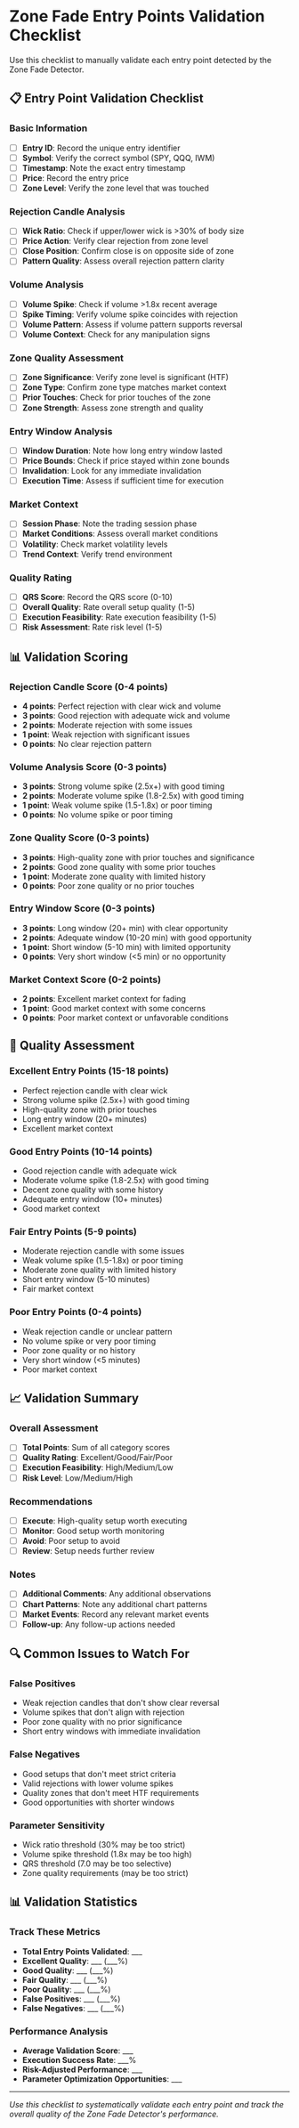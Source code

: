 # Zone Fade Entry Points Validation Checklist

Use this checklist to manually validate each entry point detected by the Zone Fade Detector.

## 📋 Entry Point Validation Checklist

### Basic Information
- [ ] **Entry ID**: Record the unique entry identifier
- [ ] **Symbol**: Verify the correct symbol (SPY, QQQ, IWM)
- [ ] **Timestamp**: Note the exact entry timestamp
- [ ] **Price**: Record the entry price
- [ ] **Zone Level**: Verify the zone level that was touched

### Rejection Candle Analysis
- [ ] **Wick Ratio**: Check if upper/lower wick is >30% of body size
- [ ] **Price Action**: Verify clear rejection from zone level
- [ ] **Close Position**: Confirm close is on opposite side of zone
- [ ] **Pattern Quality**: Assess overall rejection pattern clarity

### Volume Analysis
- [ ] **Volume Spike**: Check if volume >1.8x recent average
- [ ] **Spike Timing**: Verify volume spike coincides with rejection
- [ ] **Volume Pattern**: Assess if volume pattern supports reversal
- [ ] **Volume Context**: Check for any manipulation signs

### Zone Quality Assessment
- [ ] **Zone Significance**: Verify zone level is significant (HTF)
- [ ] **Zone Type**: Confirm zone type matches market context
- [ ] **Prior Touches**: Check for prior touches of the zone
- [ ] **Zone Strength**: Assess zone strength and quality

### Entry Window Analysis
- [ ] **Window Duration**: Note how long entry window lasted
- [ ] **Price Bounds**: Check if price stayed within zone bounds
- [ ] **Invalidation**: Look for any immediate invalidation
- [ ] **Execution Time**: Assess if sufficient time for execution

### Market Context
- [ ] **Session Phase**: Note the trading session phase
- [ ] **Market Conditions**: Assess overall market conditions
- [ ] **Volatility**: Check market volatility levels
- [ ] **Trend Context**: Verify trend environment

### Quality Rating
- [ ] **QRS Score**: Record the QRS score (0-10)
- [ ] **Overall Quality**: Rate overall setup quality (1-5)
- [ ] **Execution Feasibility**: Rate execution feasibility (1-5)
- [ ] **Risk Assessment**: Rate risk level (1-5)

## 📊 Validation Scoring

### Rejection Candle Score (0-4 points)
- **4 points**: Perfect rejection with clear wick and volume
- **3 points**: Good rejection with adequate wick and volume
- **2 points**: Moderate rejection with some issues
- **1 point**: Weak rejection with significant issues
- **0 points**: No clear rejection pattern

### Volume Analysis Score (0-3 points)
- **3 points**: Strong volume spike (2.5x+) with good timing
- **2 points**: Moderate volume spike (1.8-2.5x) with good timing
- **1 point**: Weak volume spike (1.5-1.8x) or poor timing
- **0 points**: No volume spike or poor timing

### Zone Quality Score (0-3 points)
- **3 points**: High-quality zone with prior touches and significance
- **2 points**: Good zone quality with some prior touches
- **1 point**: Moderate zone quality with limited history
- **0 points**: Poor zone quality or no prior touches

### Entry Window Score (0-3 points)
- **3 points**: Long window (20+ min) with clear opportunity
- **2 points**: Adequate window (10-20 min) with good opportunity
- **1 point**: Short window (5-10 min) with limited opportunity
- **0 points**: Very short window (<5 min) or no opportunity

### Market Context Score (0-2 points)
- **2 points**: Excellent market context for fading
- **1 point**: Good market context with some concerns
- **0 points**: Poor market context or unfavorable conditions

## 🎯 Quality Assessment

### Excellent Entry Points (15-18 points)
- Perfect rejection candle with clear wick
- Strong volume spike (2.5x+) with good timing
- High-quality zone with prior touches
- Long entry window (20+ minutes)
- Excellent market context

### Good Entry Points (10-14 points)
- Good rejection candle with adequate wick
- Moderate volume spike (1.8-2.5x) with good timing
- Decent zone quality with some history
- Adequate entry window (10+ minutes)
- Good market context

### Fair Entry Points (5-9 points)
- Moderate rejection candle with some issues
- Weak volume spike (1.5-1.8x) or poor timing
- Moderate zone quality with limited history
- Short entry window (5-10 minutes)
- Fair market context

### Poor Entry Points (0-4 points)
- Weak rejection candle or unclear pattern
- No volume spike or very poor timing
- Poor zone quality or no history
- Very short window (<5 minutes)
- Poor market context

## 📈 Validation Summary

### Overall Assessment
- [ ] **Total Points**: Sum of all category scores
- [ ] **Quality Rating**: Excellent/Good/Fair/Poor
- [ ] **Execution Feasibility**: High/Medium/Low
- [ ] **Risk Level**: Low/Medium/High

### Recommendations
- [ ] **Execute**: High-quality setup worth executing
- [ ] **Monitor**: Good setup worth monitoring
- [ ] **Avoid**: Poor setup to avoid
- [ ] **Review**: Setup needs further review

### Notes
- [ ] **Additional Comments**: Any additional observations
- [ ] **Chart Patterns**: Note any additional chart patterns
- [ ] **Market Events**: Record any relevant market events
- [ ] **Follow-up**: Any follow-up actions needed

## 🔍 Common Issues to Watch For

### False Positives
- Weak rejection candles that don't show clear reversal
- Volume spikes that don't align with rejection
- Poor zone quality with no prior significance
- Short entry windows with immediate invalidation

### False Negatives
- Good setups that don't meet strict criteria
- Valid rejections with lower volume spikes
- Quality zones that don't meet HTF requirements
- Good opportunities with shorter windows

### Parameter Sensitivity
- Wick ratio threshold (30% may be too strict)
- Volume spike threshold (1.8x may be too high)
- QRS threshold (7.0 may be too selective)
- Zone quality requirements (may be too strict)

## 📊 Validation Statistics

### Track These Metrics
- **Total Entry Points Validated**: ___
- **Excellent Quality**: ___ (___%)
- **Good Quality**: ___ (___%)
- **Fair Quality**: ___ (___%)
- **Poor Quality**: ___ (___%)
- **False Positives**: ___ (___%)
- **False Negatives**: ___ (___%)

### Performance Analysis
- **Average Validation Score**: ___
- **Execution Success Rate**: ___%
- **Risk-Adjusted Performance**: ___
- **Parameter Optimization Opportunities**: ___

---

*Use this checklist to systematically validate each entry point and track the overall quality of the Zone Fade Detector's performance.*